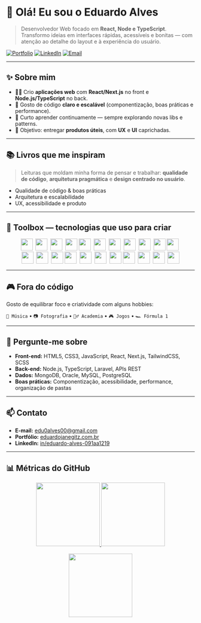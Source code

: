 # 👋 Olá! Eu sou o **Eduardo Alves**

> Desenvolvedor Web focado em **React, Node e TypeScript**.  
> Transformo ideias em interfaces rápidas, acessíveis e bonitas — com atenção ao detalhe do layout e à experiência do usuário.

[![Portfolio](https://img.shields.io/badge/🌐%20Portf%C3%B3lio-acesse%20aqui-0ea5e9)](https://eduardojanegitz.com.br)
[![LinkedIn](https://img.shields.io/badge/LinkedIn-Eduardo%20Alves-0a66c2?logo=linkedin&logoColor=white)](https://www.linkedin.com/in/eduardo-alves-091aa1219/)
[![Email](https://img.shields.io/badge/Email-edu0alves00%40gmail.com-ef4444?logo=gmail&logoColor=white)](mailto:edu0alves00@gmail.com)

---

## ✨ Sobre mim
- 👨‍💻 Crio **aplicações web** com **React/Next.js** no front e **Node.js/TypeScript** no back.
- 🧩 Gosto de código **claro e escalável** (componentização, boas práticas e performance).
- 🧭 Curto aprender continuamente — sempre explorando novas libs e patterns.
- 🎯 Objetivo: entregar **produtos úteis**, com **UX** e **UI** caprichadas.

---

## 📚 Livros que me inspiram
> Leituras que moldam minha forma de pensar e trabalhar: **qualidade de código**, **arquitetura pragmática** e **design centrado no usuário**.  

- Qualidade de código & boas práticas  
- Arquitetura e escalabilidade  
- UX, acessibilidade e produto

---

## 🧰 Toolbox — tecnologias que uso para criar
<div align="center">

<img height="32" src="https://cdn.jsdelivr.net/gh/devicons/devicon/icons/javascript/javascript-original.svg" />&nbsp;
<img height="32" src="https://cdn.jsdelivr.net/gh/devicons/devicon/icons/typescript/typescript-original.svg" />&nbsp;
<img height="32" src="https://cdn.jsdelivr.net/gh/devicons/devicon/icons/html5/html5-original.svg" />&nbsp;
<img height="32" src="https://cdn.jsdelivr.net/gh/devicons/devicon/icons/css3/css3-original.svg" /> 
<img height="32" src="https://cdn.jsdelivr.net/gh/devicons/devicon/icons/react/react-original.svg" />&nbsp;
<img height="32" src="https://cdn.jsdelivr.net/gh/devicons/devicon/icons/nextjs/nextjs-original.svg" />&nbsp;
<img height="32" src="https://cdn.jsdelivr.net/gh/devicons/devicon/icons/sass/sass-original.svg" />&nbsp;
<img height="32" src="https://cdn.jsdelivr.net/gh/devicons/devicon@latest/icons/tailwindcss/tailwindcss-original.svg" />&nbsp;
<img height="32" src="https://cdn.jsdelivr.net/gh/devicons/devicon@latest/icons/materialui/materialui-original.svg" />&nbsp;
<img height="32" src="https://cdn.jsdelivr.net/gh/devicons/devicon@latest/icons/styledcomponents/styledcomponents-original.svg" />
<img height="32" src="https://cdn.jsdelivr.net/gh/devicons/devicon/icons/nodejs/nodejs-original.svg" />&nbsp;         
<img height="32" src="https://cdn.jsdelivr.net/gh/devicons/devicon/icons/prisma/prisma-original.svg" />&nbsp;
<img height="32" src="https://cdn.jsdelivr.net/gh/devicons/devicon@latest/icons/graphql/graphql-plain.svg" />&nbsp;
<img height="32" src="https://cdn.jsdelivr.net/gh/devicons/devicon@latest/icons/laravel/laravel-original.svg" /> 
<img height="32" src="https://cdn.jsdelivr.net/gh/devicons/devicon/icons/mysql/mysql-original.svg" />&nbsp;
<img height="32" src="https://cdn.jsdelivr.net/gh/devicons/devicon/icons/oracle/oracle-original.svg" />&nbsp;
<img height="32" src="https://cdn.jsdelivr.net/gh/devicons/devicon/icons/mongodb/mongodb-original.svg" />&nbsp;
<img height="32" src="https://cdn.jsdelivr.net/gh/devicons/devicon@latest/icons/postgresql/postgresql-original.svg" /> 
<img height="32" src="https://cdn.jsdelivr.net/gh/devicons/devicon/icons/docker/docker-original.svg" />&nbsp;
<img height="32" src="https://cdn.jsdelivr.net/gh/devicons/devicon/icons/vscode/vscode-original.svg" />&nbsp;
<img height="32" src="https://cdn.jsdelivr.net/gh/devicons/devicon/icons/github/github-original.svg" />&nbsp;
<img height="32" src="https://cdn.jsdelivr.net/gh/devicons/devicon@latest/icons/jest/jest-plain.svg" />

</div>

---

## 🎮 Fora do código
Gosto de equilibrar foco e criatividade com alguns hobbies:

`🎵 Música` • `📷 Fotografia` • `🏋️‍♂️ Academia` • `🎮 Jogos` • `🏎️ Fórmula 1`

---

## 💬 Pergunte-me sobre
- **Front-end:** HTML5, CSS3, JavaScript, React, Next.js, TailwindCSS, SCSS  
- **Back-end:** Node.js, TypeScript, Laravel, APIs REST  
- **Dados:** MongoDB, Oracle, MySQL, PostgreSQL
- **Boas práticas:** Componentização, acessibilidade, performance, organização de pastas

---

## 📫 Contato
- **E-mail:** [edu0alves00@gmail.com](mailto:edu0alves00@gmail.com)  
- **Portfólio:** [eduardojanegitz.com.br](https://eduardojanegitz.com.br)  
- **LinkedIn:** [in/eduardo-alves-091aa1219](https://www.linkedin.com/in/eduardo-alves-091aa1219/)

---

## 📊 Métricas do GitHub
<div align="center">
  <a href="https://github.com/eduardojanegitz">
    <img height="170" src="https://github-readme-stats.vercel.app/api?username=eduardojanegitz&show_icons=true&theme=dracula&include_all_commits=true&count_private=true" />
    <img height="170" src="https://github-readme-stats.vercel.app/api/top-langs/?username=eduardojanegitz&layout=compact&langs_count=8&theme=dracula" />
  </a>
  <br/><br/>
  <img height="170" src="https://streak-stats.demolab.com?user=eduardojanegitz&theme=dracula&hide_border=true" />
</div>
